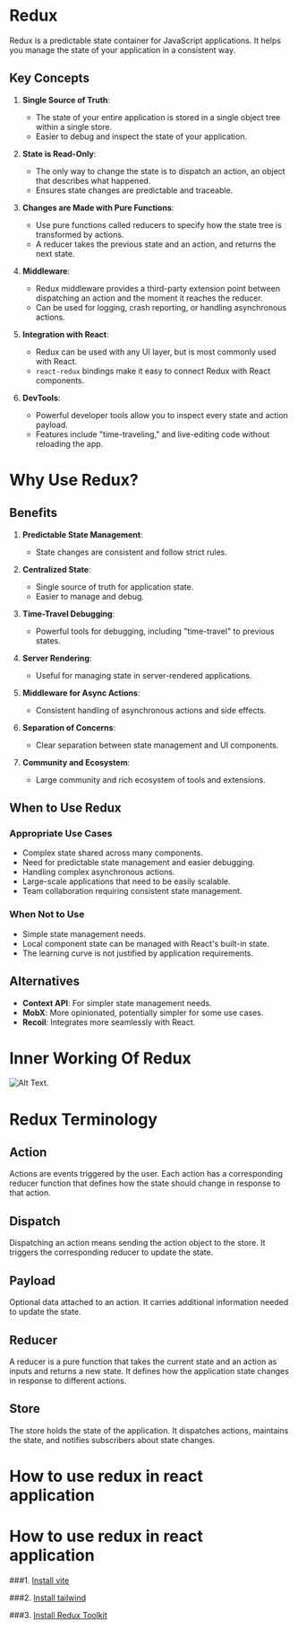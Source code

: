 # Redux

Redux is a predictable state container for JavaScript applications. It helps you manage the state of your application in a consistent way.

## Key Concepts

1. **Single Source of Truth**:

   - The state of your entire application is stored in a single object tree within a single store.
   - Easier to debug and inspect the state of your application.

2. **State is Read-Only**:

   - The only way to change the state is to dispatch an action, an object that describes what happened.
   - Ensures state changes are predictable and traceable.

3. **Changes are Made with Pure Functions**:

   - Use pure functions called reducers to specify how the state tree is transformed by actions.
   - A reducer takes the previous state and an action, and returns the next state.

4. **Middleware**:

   - Redux middleware provides a third-party extension point between dispatching an action and the moment it reaches the reducer.
   - Can be used for logging, crash reporting, or handling asynchronous actions.

5. **Integration with React**:

   - Redux can be used with any UI layer, but is most commonly used with React.
   - `react-redux` bindings make it easy to connect Redux with React components.

6. **DevTools**:
   - Powerful developer tools allow you to inspect every state and action payload.
   - Features include "time-traveling," and live-editing code without reloading the app.

# Why Use Redux?

## Benefits

1. **Predictable State Management**:

   - State changes are consistent and follow strict rules.

2. **Centralized State**:

   - Single source of truth for application state.
   - Easier to manage and debug.

3. **Time-Travel Debugging**:

   - Powerful tools for debugging, including "time-travel" to previous states.

4. **Server Rendering**:

   - Useful for managing state in server-rendered applications.

5. **Middleware for Async Actions**:

   - Consistent handling of asynchronous actions and side effects.

6. **Separation of Concerns**:

   - Clear separation between state management and UI components.

7. **Community and Ecosystem**:
   - Large community and rich ecosystem of tools and extensions.

## When to Use Redux

### Appropriate Use Cases

- Complex state shared across many components.
- Need for predictable state management and easier debugging.
- Handling complex asynchronous actions.
- Large-scale applications that need to be easily scalable.
- Team collaboration requiring consistent state management.

### When Not to Use

- Simple state management needs.
- Local component state can be managed with React's built-in state.
- The learning curve is not justified by application requirements.

## Alternatives

- **Context API**: For simpler state management needs.
- **MobX**: More opinionated, potentially simpler for some use cases.
- **Recoil**: Integrates more seamlessly with React.

# Inner Working Of Redux
![ Alt Text](https://redux.js.org/assets/images/ReduxDataFlowDiagram-49fa8c3968371d9ef6f2a1486bd40a26.gif).

# Redux Terminology

## Action
Actions are events triggered by the user. Each action has a corresponding reducer function that defines how the state should change in response to that action.

## Dispatch
Dispatching an action means sending the action object to the store. It triggers the corresponding reducer to update the state.

## Payload
Optional data attached to an action. It carries additional information needed to update the state.

## Reducer
A reducer is a pure function that takes the current state and an action as inputs and returns a new state. It defines how the application state changes in response to different actions.

## Store
The store holds the state of the application. It dispatches actions, maintains the state, and notifies subscribers about state changes.

# How to use redux in react application

# How to use redux in react application

###1. [Install vite](https://vitejs.dev/guide)

###2. [Install tailwind](https://tailwindcss.com/docs/guides/vite)

###3. [Install Redux Toolkit](https://redux-toolkit.js.org/tutorials/quick-start)

